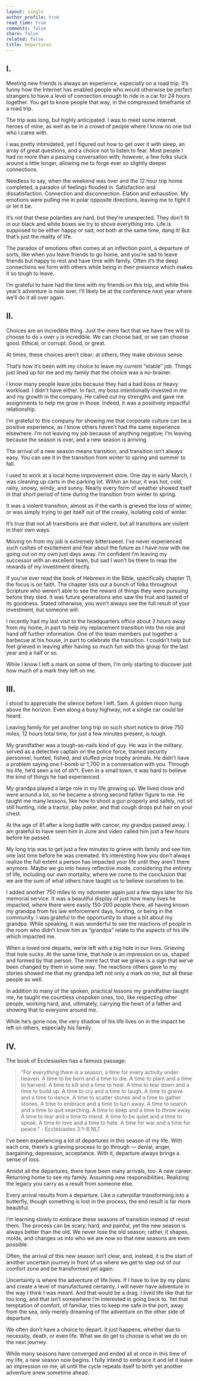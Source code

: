```yaml
---
layout: single
author_profile: true
read_time: true
comments: false
share: false
related: false
title: Departures
---
```


## I.

Meeting new friends is always an experience, especially on a road trip. It’s funny how the Internet has enabled people who would otherwise be perfect strangers to have a level of connection enough to ride in a car for 24 hours together. You get to know people that way, in the compressed timeframe of a road trip. 

The trip was long, but highly anticipated. I was to meet some internet heroes of mine, as well as be in a crowd of people where I know no one but who I came with. 

I was pretty intimidated, yet I figured out how to get over it with sleep, an array of great questions, and a choice not to listen to fear. Most people I had no more than a passing conversation with; however, a few folks stuck around a little longer, allowing me to forge ever so slightly deeper connections. 

Needless to say, when the weekend was over and the 12 hour trip home completed, a paradox of feelings flooded in. Satisfaction and dissatisfaction. Connection and disconnection. Elation and exhaustion. My emotions were pulling me in polar opposite directions, leaving me to fight it or let it be.

It’s not that these polarities are hard, but they’re unexpected. They don’t fit in our black and white boxes we try to shove everything into. Life is supposed to be either happy or sad, not both at the same time, dang it! But that’s just the reality of life.

The paradox of emotions often comes at an inflection point, a departure of sorts, like when you leave friends to go home, and you’re sad to leave friends but happy to rest and have time with family. Often it’s the deep connections we form with others while being in their presence which makes it so tough to leave.

I’m grateful to have had the time with my friends on this trip, and while this year’s adventure is now over, I’ll likely be at the conference next year where we’ll do it all over again.

## II.

Choices are an incredible thing. Just the mere fact that we have free will to choose to do `x` over `y` is incredible. We can choose bad, or we can choose good. Ethical, or corrupt. Good, or great. 

At times, these choices aren’t clear; at others, they make obvious sense.

That’s how it’s been with my choice to leave my current “stable” job. Things just lined up for me and my family that the choice was a no-brainer. 

I know many people leave jobs because they had a bad boss or heavy workload. I didn’t have either. In fact, my boss intentionally invested in me and my growth in the company. He called out my strengths and gave me assignments to help me grow in those. Indeed, it was a positively impactful relationship. 

I’m grateful to this company for showing me that corporate culture can be a positive experience, as I know others haven’t had the same experience elsewhere. I’m not leaving my job because of anything negative; I’m leaving because the season is over, and a new season is arriving. 

The arrival of a new season means transition, and transition isn’t always easy. You can see it in the transition from winter to spring and summer to fall. 

I used to work at a local home improvement store. One day in early March, I was cleaning up carts in the parking lot. Within an hour, it was hot, cold, rainy, snowy, windy, and sunny. Nearly every form of weather showed itself in that short period of time during the transition from winter to spring. 

It was a violent transition, almost as if the earth is grieved the loss of winter, or was simply trying to get itself out of the creaky, isolating cold of winter. 

It’s true that not all transitions are _that_ violent, but all transitions are violent in their own ways.

Moving on from my job is extremely bittersweet. I’ve never experienced such rushes of excitement and fear about the future as I have now with me going out on my own just days away. I’m confident I’m leaving my successor with an excellent team, but sad I won’t be there to reap the rewards of my investment directly.

If you’ve ever read the book of Hebrews in the Bible, specifically chapter 11, the focus is on faith. The chapter lists out a bunch of folks throughout Scripture who weren’t able to see the reward of things they were pursuing before they died. It was future generations who saw the fruit and tasted of its goodness. Stated otherwise, you won’t always see the full result of your investment, but someone will.

I recently had my last visit to the headquarters office about 3 hours away from my home, in part to help my replacement transition into the role and hand off further information. One of the team members put together a barbecue at his house, in part to celebrate the transition. I couldn’t help but feel grieved in leaving after having so much fun with this group for the last year and a half or so. 

While I know I left a mark on some of them, I’m only starting to discover just how much of a mark they left on me.

## III.

I stood to appreciate the silence before I left. 5am. A golden moon hung above the horizon. Even along a busy highway, not a single car could be heard. 

Leaving family for yet another long trip on such short notice to drive 750 miles, 12 hours total time, for just a few minutes present, is tough.

My grandfather was a tough-as-nails kind of guy. He was in the military, served as a detective captain on the police force, trained security personnel, hunted, fished, and stuffed prize trophy animals. He didn’t have a problem saying one f-bomb or 1,700 in a conversation with you.  Through his life, he’d seen a lot of sh\*t. Even in a small town, it was hard to believe the kind of things he had experienced. 

My grandpa played a large role in my life growing up. We lived close and were around a lot, so he became a strong second father figure to me. He taught me many lessons, like how to shoot a gun properly and safely, not sit still hunting, ride a tractor, play poker, and that cough drops put hair on your chest. 

At the age of 81 after a long battle with cancer, my grandpa passed away. I am grateful to have seen him in June and video called him just a few hours before he passed. 

My long trip was to get just a few minutes to grieve with family and see him one last time before he was cremated. It’s interesting how you don’t always realize the full extent a person has impacted your life until they aren’t there anymore. Maybe we go into heavy reflective mode, considering the entirety of life, including our own mortality, where we come to the conclusion that we are the sum of what others have taught us to believe ourselves to be. 

I added another 750 miles to my odometer again just a few days later for his memorial service. It was a beautiful display of just how many lives he impacted, where there were easily 150-200 people there, all having known my grandpa from his law enforcement days, hunting, or being in the community. I was grateful to the opportunity to share a bit about my grandpa. While speaking, it was wonderful to see the reactions of people in the room who didn’t know him as “grandpa” relate to the aspects of his life which impacted me. 

When a loved one departs, we’re left with a big hole in our lives. Grieving that hole sucks. At the same time, that hole is an impression on us, shaped and formed by that person. The mere fact that we grieve is a sign that we’ve been changed by them in some way. The reactions others gave to my stories showed me that my grandpa left not only a mark on me, but all these people as well.

In addition to many of the spoken, practical lessons my grandfather taught me, he taught me countless unspoken ones, too, like respecting other people, working hard, and, ultimately, carrying the heart of a father and showing that to everyone around me.

While he’s gone now, the very shadow of his life lives on in the impact he left on others, especially his family.

## IV.

The book of Ecclesiastes has a famous passage:

> “For everything there is a season, a time for every activity under heaven. A time to be born and a time to die. A time to plant and a time to harvest. A time to kill and a time to heal. A time to tear down and a time to build up. A time to cry and a time to laugh. A time to grieve and a time to dance. A time to scatter stones and a time to gather stones. A time to embrace and a time to turn away. A time to search and a time to quit searching. A time to keep and a time to throw away. A time to tear and a time to mend. A time to be quiet and a time to speak. A time to love and a time to hate. A time for war and a time for peace.”
‭‭- Ecclesiastes‬ ‭3:1-8‬ ‭NLT‬‬

I’ve been experiencing a lot of departures in this season of my life. With each one, there’s a grieving process to go through — denial, anger, bargaining, depression, acceptance. With it, departure always brings a sense of loss.

Amidst all the departures, there have been many arrivals, too. A new career. Returning home to see my family. Assuming new responsibilities. Realizing the legacy you carry as a result from someone else. 

Every arrival results from a departure. Like a caterpillar transforming into a butterfly, though something is lost in the process, the end result is far more beautiful. 

I’m learning slowly to embrace these seasons of transition instead of resist them. The process can be scary, hard, and painful, yet the new season is always better than the old. We never lose the old season; rather, it shapes, molds, and changes us into who we are now so that new seasons are even possible.

Often, the arrival of this new season isn’t clear, and, instead, it is the start of another uncertain journey in front of us where we get to step out of our comfort zone and be transformed yet again. 

Uncertainty is where the adventure of life lives. If I have to live by my plans and create a level of manufactured certainty, I will never have adventure in the way I think I was meant. And that would be a drag. I lived life like that for too long, and that isn’t somewhere I’m interested in going back to. Yet that temptation of comfort, of familiar, tries to keep me safe in the port, away from the sea, only merely dreaming of the adventure on the other side of departure. 

We often don’t have a choice to depart. It just happens, whether due to necessity, death, or even life. What we do get to choose is what we do on the next journey.

While many seasons have converged and ended all at once in this time of my life, a new season now begins. I fully intend to embrace it and let it leave an impression on me, all until the cycle repeats itself to birth yet another adventure anew sometime ahead.
